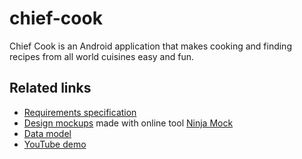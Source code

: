 # chief-cook

Chief Cook is an Android application that makes cooking and finding recipes from all world cuisines easy and fun.

## Related links
* [Requirements specification](https://drive.google.com/open?id=0B9Jy56je7yG_cDZ5ei0wbmx6eGc)
* [Design mockups](https://drive.google.com/open?id=0B9Jy56je7yG_a0piUjRyZkNuRzQ) made with online tool [Ninja Mock](https://ninjamock.com/home/index?v=2)
* [Data model](https://drive.google.com/open?id=0B9Jy56je7yG_X2l6SnRrZXpqME0)
* [YouTube demo](https://youtu.be/cX6DUVPFGYw)
